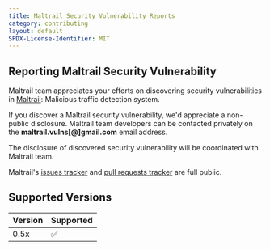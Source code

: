 ```yaml
---
title: Maltrail Security Vulnerability Reports
category: contributing
layout: default
SPDX-License-Identifier: MIT
---
```


## Reporting Maltrail Security Vulnerability

Maltrail team appreciates your efforts on discovering security vulnerabilities in [Maltrail](https://github.com/stamparm/maltrail): Malicious traffic detection system.

If you discover a Maltrail security vulnerability, we'd appreciate a non-public disclosure. Maltrail team developers can be contacted privately on the **maltrail.vulns[@]gmail.com** email address.

The disclosure of discovered security vulnerability will be coordinated with Maltrail team.

Maltrail's [issues tracker](https://github.com/stamparm/maltrail/issues) and [pull requests tracker](https://github.com/stamparm/maltrail/pulls) are full public.

## Supported Versions


| Version | Supported          |
| ------- | ------------------ |
| 0.5x  | :white_check_mark: |
